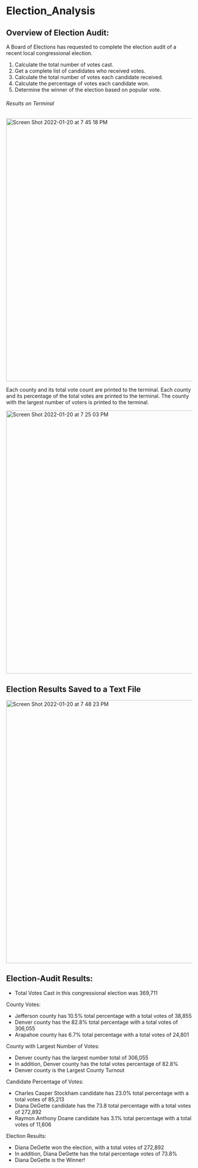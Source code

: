 # Election_Analysis

## Overview of Election Audit:
A Board of Elections has requested to complete the election audit of a recent local congressional election.

1. Calculate the total number of votes cast.
2. Get a complete list of candidates who received votes.
3. Calculate the total number of votes each candidate received.
4. Calculate the percentage of votes each candidate won.
5. Determine the winner of the election based on popular vote.

###### Results on Terminal

<img width="712" alt="Screen Shot 2022-01-20 at 7 45 18 PM" src="https://user-images.githubusercontent.com/95304774/150445190-d7ce8625-3869-4eff-bed0-a28da715bedf.png">

Each county and its total vote count are printed to the terminal.
Each county and its percentage of the total votes are printed to the terminal.
The county with the largest number of voters is printed to the terminal.

<img width="712" alt="Screen Shot 2022-01-20 at 7 25 03 PM" src="https://user-images.githubusercontent.com/95304774/150443358-f7aadf84-087b-40ba-853b-8193e73f83a1.png">

## Election Results Saved to a Text File 

<img width="712" alt="Screen Shot 2022-01-20 at 7 48 23 PM" src="https://user-images.githubusercontent.com/95304774/150445462-a038f35c-c82f-49be-8d6a-9ca1a629639b.png">


## Election-Audit Results:

* Total Votes Cast in this congressional election was 369,711

County Votes:

* Jefferson county has 10.5% total percentage with a total votes of 38,855
* Denver county has the 82.8% total percentage with a total votes of 306,055
* Arapahoe county has 6.7% total percentage with a total votes of 24,801

County with Largest Number of Votes:

* Denver county has the largest number total of 306,055
* In addition, Denver county has the total votes percentage of 82.8%
* Denver county is the Largest County Turnout

Candidate Percentage of Votes:

* Charles Casper Stockham candidate has 23.0% total percentage with a total votes of 85,213
* Diana DeGette candidate has the 73.8 total percentage with a total votes of 272,892
* Raymon Anthony Doane candidate has 3.1% total percentage with a total votes of 11,606

Election Results:

* Diana DeGette won the election, with a total votes of 272,892
* In addition, Diana DeGette has the total percentage votes of 73.8%
* Diana DeGette is the Winner!
